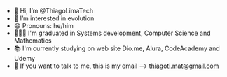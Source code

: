 - 👋 Hi, I’m @ThiagoLimaTech
- 👀 I’m interested in evolution
- 😄 Pronouns: he/him
- 🧑🏼‍🎓 I'm graduated in Systems development, Computer Science and Mathematics
- 📚 I'm currently studying on web site Dio.me, Alura, CodeAcademy and Udemy
- 📧 If you want to talk to me, this is my email --> thiagoti.mat@gmail.com


<!---
ThiagoLimaTech/ThiagoLimaTech is a ✨ special ✨ repository because its `README.md` (this file) appears on your GitHub profile.
You can click the Preview link to take a look at your changes.
--->
